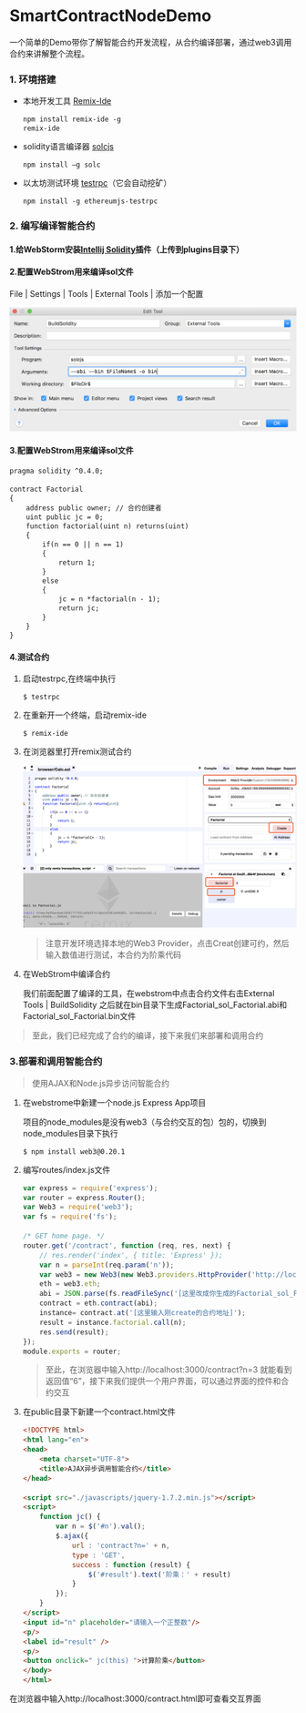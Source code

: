# SmartContractNodeDemo
一个简单的Demo带你了解智能合约开发流程，从合约编译部署，通过web3调用合约来讲解整个流程。

### 1. 环境搭建

- 本地开发工具 [Remix-Ide](https://github.com/ethereum/remix-ide)

  ```
  npm install remix-ide -g
  remix-ide
  ```

- solidity语言编译器 [solcjs](https://www.npmjs.com/package/solc)

  ```
  npm install –g solc
  ```

- 以太坊测试环境 [testrpc](https://www.npmjs.com/package/ethereumjs-testrpc-sc)（它会自动挖矿）

  ```
  npm install -g ethereumjs-testrpc
  ```

### 2.  编写编译智能合约

#### 1.给WebStorm安装[Intellij Solidity](https://plugins.jetbrains.com/plugin/9475-intellij-solidity)插件（上传到plugins目录下） 

#### 2.配置WebStrom用来编译sol文件 

File | Settings | Tools | External Tools |   添加一个配置

![编译工具配置信息](https://github.com/IOXusu/SmartContractNodeDemo/blob/master/images/ex_tools.png)

#### 3.配置WebStrom用来编译sol文件

```Solidity
pragma solidity ^0.4.0;

contract Factorial
{
    address public owner; // 合约创建者
    uint public jc = 0;
    function factorial(uint n) returns(uint)
    {
        if(n == 0 || n == 1)
        {
            return 1;
        }
        else
        {
            jc = n *factorial(n - 1);
            return jc;
        }
    }
}
```

####  4.测试合约

1. 启动testrpc,在终端中执行

   ```
   $ testrpc
   ```

2. 在重新开一个终端，启动remix-ide

   ```
   $ remix-ide
   ```

3. 在浏览器里打开remix测试合约

   ![remix_test](https://github.com/IOXusu/SmartContractNodeDemo/blob/master/images/remix_test.png)

   > 注意开发环境选择本地的Web3 Provider，点击Creat创建可约，然后输入数值进行测试，本合约为阶乘代码

4. 在WebStrom中编译合约

   我们前面配置了编译的工具，在webstrom中点击合约文件右击External Tools | BuildSolidity 之后就在bin目录下生成Factorial_sol_Factorial.abi和Factorial_sol_Factorial.bin文件

> 至此，我们已经完成了合约的编译，接下来我们来部署和调用合约

### 3.部署和调用智能合约

> 使用AJAX和Node.js异步访问智能合约

1. 在webstrome中新建一个node.js Express App项目

   项目的node_modules是没有web3（与合约交互的包）包的，切换到node_modules目录下执行

   ```
   $ npm install web3@0.20.1
   ```

2. 编写routes/index.js文件

   ```javascript
   var express = require('express');
   var router = express.Router();
   var Web3 = require('web3');
   var fs = require('fs');

   /* GET home page. */
   router.get('/contract', function (req, res, next) {
       // res.render('index', { title: 'Express' });
       var n = parseInt(req.param('n'));
       var web3 = new Web3(new Web3.providers.HttpProvider('http://localhost:8545'));
       eth = web3.eth;
       abi = JSON.parse(fs.readFileSync('[这里改成你生成的Factorial_sol_Factorial.abi文件路径]').toString());
       contract = eth.contract(abi);
       instance= contract.at('[这里输入刚create的合约地址]');
       result = instance.factorial.call(n);
       res.send(result);
   });
   module.exports = router;
   ```

   > 至此，在浏览器中输入http://localhost:3000/contract?n=3 就能看到返回值“6”，接下来我们提供一个用户界面，可以通过界面的控件和合约交互

3. 在public目录下新建一个contract.html文件

   ```html
   <!DOCTYPE html>
   <html lang="en">
   <head>
       <meta charset="UTF-8">
       <title>AJAX异步调用智能合约</title>
   </head>

   <script src="./javascripts/jquery-1.7.2.min.js"></script>
   <script>
       function jc() {
           var n = $('#n').val();
           $.ajax({
               url : 'contract?n=' + n,
               type : 'GET',
               success : function (result) {
                   $('#result').text('阶乘：' + result)
               }
           });
       }
   </script>
   <input id="n" placeholder="请输入一个正整数"/>
   <p/>
   <label id="result" />
   <p/>
   <button onclick=" jc(this) ">计算阶乘</button>
   </body>
   </html>
   ```

在浏览器中输入http://localhost:3000/contract.html即可查看交互界面





